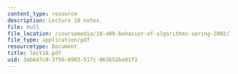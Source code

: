```yaml
---
content_type: resource
description: Lecture 18 notes.
file: null
file_location: /coursemedia/18-409-behavior-of-algorithms-spring-2002/3ab6d7c83f568903517c063b52be01f3_lect18.pdf
file_type: application/pdf
resourcetype: Document
title: lect18.pdf
uid: 3ab6d7c8-3f56-8903-517c-063b52be01f3
---
```

